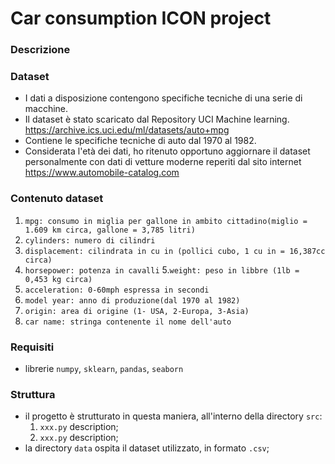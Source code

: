 # Car consumption ICON project

### Descrizione


### Dataset
- I dati a disposizione contengono specifiche tecniche di una serie di macchine.
 - Il dataset è stato scaricato dal Repository UCI Machine learning. https://archive.ics.uci.edu/ml/datasets/auto+mpg
- Contiene le specifiche tecniche di auto dal 1970 al 1982.
- Considerata l'età dei dati, ho ritenuto opportuno aggiornare il dataset personalmente con dati di vetture moderne reperiti dal sito internet
https://www.automobile-catalog.com


### Contenuto dataset 
  1. ```mpg: consumo in miglia per gallone in ambito cittadino(miglio = 1.609 km circa, gallone = 3,785 litri)```
  2. ```cylinders: numero di cilindri ```
  3. ```displacement: cilindrata in cu in (pollici cubo, 1 cu in = 16,387cc circa)```
  4. ```horsepower: potenza in cavalli```
  5.```weight: peso in libbre (1lb = 0,453 kg circa)```
  6. ```acceleration: 0-60mph espressa in secondi```
  7. ```model year: anno di produzione(dal 1970 al 1982)```
  8. ```origin: area di origine (1- USA, 2-Europa, 3-Asia)```
  9. ```car name: stringa contenente il nome dell'auto```



### Requisiti
- librerie ```numpy```, ```sklearn```, ```pandas```, ```seaborn```

### Struttura
- il progetto è strutturato in questa maniera, all'interno della directory ```src```:
  1. ```xxx.py``` description;
  2. ```xxx.py``` description;
- la directory ```data``` ospita il dataset utilizzato, in formato ```.csv```;


